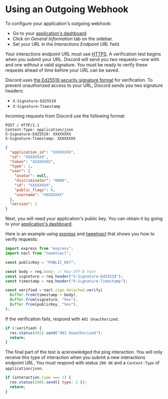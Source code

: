# Using an Outgoing Webhook

To configure your application's outgoing webhook:

- Go to your
  [application's dashboard](https://discord.com/developers/applications).
- Click on _General Information_ tab on the sidebar.
- Set your URL in the _Interactions Endpoint URL_ field.

Your interactions endpoint URL must use
[HTTPS](https://en.wikipedia.org/wiki/HTTPS). A verification test begins when
you submit your URL. Discord will send you two requests&mdash;one with and one
_without_ a valid signature. You must be ready to verify these requests ahead of
time before your URL can be saved.

Discord uses [the Ed25519 security signature format](https://ed25519.cr.yp.to/)
for verification. To prevent unauthorized access to your URL, Discord sends you
two signature headers:

- `X-Signature-Ed25519`
- `X-Signature-Timestamp`

Incoming requests from Discord use the following format:

```https
POST / HTTP/1.1
Content-Type: application/json
X-Signature-Ed25519: XXXXXXXX
X-Signature-Timestamp: XXXXXXXX
```

```json
{
  "application_id": "XXXXXXXX",
  "id": "XXXXXXXX",
  "token": "XXXXXXXX",
  "type": 1,
  "user": {
    "avatar": null,
    "discriminator": "0000",
    "id": "XXXXXXXX",
    "public_flags": 0,
    "username": "XXXXXXXX"
  },
  "version": 1
}
```

Next, you will need your application's public key. You can obtain it by going to
your [application's dashboard](https://discord.com/developers/applications).

Here is an example using [express](https://github.com/expressjs/express) and
[tweetnacl](https://github.com/dchest/tweetnacl-js) that shows you how to verify
requests:

```js
import express from "express";
import nacl from "tweetnacl";

const publicKey = "PUBLIC_KEY";

const body = req.body; // Raw UTF-8 text
const signature = req.header("X-Signature-Ed25519");
const timestamp = req.header("X-Signature-Timestamp");

const verified = nacl.sign.detached.verify(
  Buffer.from(timestamp + body),
  Buffer.from(signature, "hex"),
  Buffer.from(publicKey, "hex"),
);
```

If the verification fails, respond with `401 Unauthorized`.

```js
if (!verified) {
  res.status(401).send("401 Unauthorized");
  return;
}
```

The final part of the test is acknowledged the ping interaction. You will only
receive this type of interaction when you submit a new interactions endpoint
URL. You must respond with status `200 OK` and a `Content-Type` of
`application/json`.

```js
if (interaction.type === 1) {
  res.status(200).send({ type: 1 });
  return;
}
```
